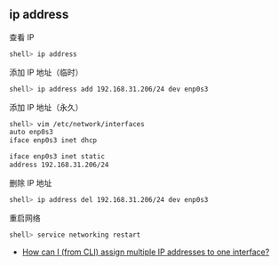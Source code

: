 ## ip address

查看 IP

```sh
shell> ip address
```

添加 IP 地址（临时）

```sh
shell> ip address add 192.168.31.206/24 dev enp0s3
```

添加 IP 地址（永久）

```sh
shell> vim /etc/network/interfaces
auto enp0s3
iface enp0s3 inet dhcp

iface enp0s3 inet static
address 192.168.31.206/24
```

删除 IP 地址

```sh
shell> ip address del 192.168.31.206/24 dev enp0s3
```

重启网络

```sh
shell> service networking restart
```

- [How can I (from CLI) assign multiple IP addresses to one interface?](https://askubuntu.com/questions/547289/how-can-i-from-cli-assign-multiple-ip-addresses-to-one-interface)
